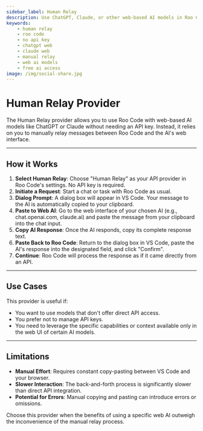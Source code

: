 ```yaml
---
sidebar_label: Human Relay
description: Use ChatGPT, Claude, or other web-based AI models in Roo Code without API keys. Manually relay messages between Roo Code and web interfaces.
keywords:
    - human relay
    - roo code
    - no api key
    - chatgpt web
    - claude web
    - manual relay
    - web ai models
    - free ai access
image: /img/social-share.jpg
---
```


# Human Relay Provider

The Human Relay provider allows you to use Roo Code with web-based AI models like ChatGPT or Claude without needing an API key. Instead, it relies on you to manually relay messages between Roo Code and the AI's web interface.

---

## How it Works

1.  **Select Human Relay**: Choose "Human Relay" as your API provider in Roo Code's settings. No API key is required.
2.  **Initiate a Request**: Start a chat or task with Roo Code as usual.
3.  **Dialog Prompt**: A dialog box will appear in VS Code. Your message to the AI is automatically copied to your clipboard.
4.  **Paste to Web AI**: Go to the web interface of your chosen AI (e.g., chat.openai.com, claude.ai) and paste the message from your clipboard into the chat input.
5.  **Copy AI Response**: Once the AI responds, copy its complete response text.
6.  **Paste Back to Roo Code**: Return to the dialog box in VS Code, paste the AI's response into the designated field, and click "Confirm".
7.  **Continue**: Roo Code will process the response as if it came directly from an API.

---

## Use Cases

This provider is useful if:

- You want to use models that don't offer direct API access.
- You prefer not to manage API keys.
- You need to leverage the specific capabilities or context available only in the web UI of certain AI models.

---

## Limitations

- **Manual Effort**: Requires constant copy-pasting between VS Code and your browser.
- **Slower Interaction**: The back-and-forth process is significantly slower than direct API integration.
- **Potential for Errors**: Manual copying and pasting can introduce errors or omissions.

Choose this provider when the benefits of using a specific web AI outweigh the inconvenience of the manual relay process.
